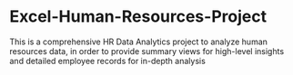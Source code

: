 # Excel-Human-Resources-Project
This is a comprehensive HR Data Analytics project to analyze human resources data, in order to provide summary views for high-level insights and detailed employee records for in-depth analysis
